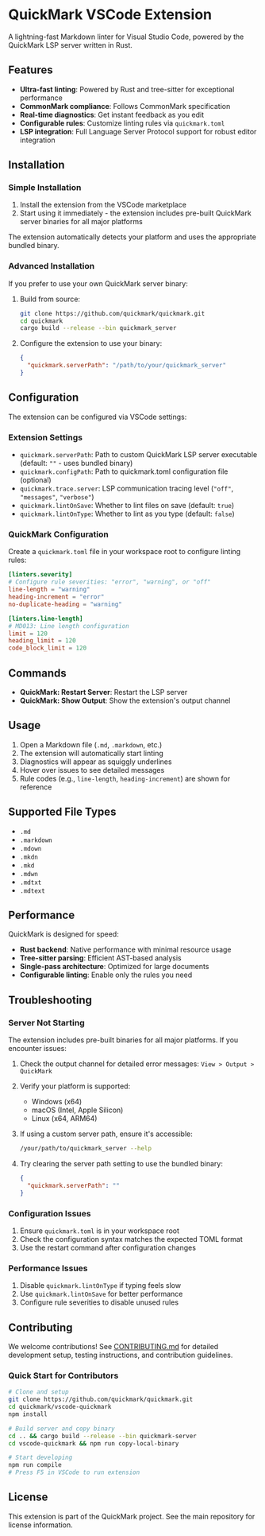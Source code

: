 # QuickMark VSCode Extension

A lightning-fast Markdown linter for Visual Studio Code, powered by the QuickMark LSP server written in Rust.

## Features

- **Ultra-fast linting**: Powered by Rust and tree-sitter for exceptional performance
- **CommonMark compliance**: Follows CommonMark specification
- **Real-time diagnostics**: Get instant feedback as you edit
- **Configurable rules**: Customize linting rules via `quickmark.toml`
- **LSP integration**: Full Language Server Protocol support for robust editor integration

## Installation

### Simple Installation

1. Install the extension from the VSCode marketplace
2. Start using it immediately - the extension includes pre-built QuickMark server binaries for all major platforms

The extension automatically detects your platform and uses the appropriate bundled binary.

### Advanced Installation

If you prefer to use your own QuickMark server binary:

1. Build from source:

   ```bash
   git clone https://github.com/quickmark/quickmark.git
   cd quickmark
   cargo build --release --bin quickmark_server
   ```

2. Configure the extension to use your binary:

   ```json
   {
     "quickmark.serverPath": "/path/to/your/quickmark_server"
   }
   ```

## Configuration

The extension can be configured via VSCode settings:

### Extension Settings

- `quickmark.serverPath`: Path to custom QuickMark LSP server executable (default: `""` - uses bundled binary)
- `quickmark.configPath`: Path to quickmark.toml configuration file (optional)
- `quickmark.trace.server`: LSP communication tracing level (`"off"`, `"messages"`, `"verbose"`)
- `quickmark.lintOnSave`: Whether to lint files on save (default: `true`)
- `quickmark.lintOnType`: Whether to lint as you type (default: `false`)

### QuickMark Configuration

Create a `quickmark.toml` file in your workspace root to configure linting rules:

```toml
[linters.severity]
# Configure rule severities: "error", "warning", or "off"
line-length = "warning"
heading-increment = "error"
no-duplicate-heading = "warning"

[linters.line-length]
# MD013: Line length configuration
limit = 120
heading_limit = 120
code_block_limit = 120
```

## Commands

- **QuickMark: Restart Server**: Restart the LSP server
- **QuickMark: Show Output**: Show the extension's output channel

## Usage

1. Open a Markdown file (`.md`, `.markdown`, etc.)
2. The extension will automatically start linting
3. Diagnostics will appear as squiggly underlines
4. Hover over issues to see detailed messages
5. Rule codes (e.g., `line-length`, `heading-increment`) are shown for reference

## Supported File Types

- `.md`
- `.markdown`
- `.mdown`
- `.mkdn`
- `.mkd`
- `.mdwn`
- `.mdtxt`
- `.mdtext`

## Performance

QuickMark is designed for speed:

- **Rust backend**: Native performance with minimal resource usage
- **Tree-sitter parsing**: Efficient AST-based analysis
- **Single-pass architecture**: Optimized for large documents
- **Configurable linting**: Enable only the rules you need

## Troubleshooting

### Server Not Starting

The extension includes pre-built binaries for all major platforms. If you encounter issues:

1. Check the output channel for detailed error messages: `View > Output > QuickMark`

2. Verify your platform is supported:
   - Windows (x64)
   - macOS (Intel, Apple Silicon)
   - Linux (x64, ARM64)

3. If using a custom server path, ensure it's accessible:

   ```bash
   /your/path/to/quickmark_server --help
   ```

4. Try clearing the server path setting to use the bundled binary:

   ```json
   {
     "quickmark.serverPath": ""
   }
   ```

### Configuration Issues

1. Ensure `quickmark.toml` is in your workspace root
2. Check the configuration syntax matches the expected TOML format
3. Use the restart command after configuration changes

### Performance Issues

1. Disable `quickmark.lintOnType` if typing feels slow
2. Use `quickmark.lintOnSave` for better performance
3. Configure rule severities to disable unused rules

## Contributing

We welcome contributions! See [CONTRIBUTING.md](CONTRIBUTING.md) for detailed development setup, testing instructions, and contribution guidelines.

### Quick Start for Contributors

```bash
# Clone and setup
git clone https://github.com/quickmark/quickmark.git
cd quickmark/vscode-quickmark
npm install

# Build server and copy binary
cd .. && cargo build --release --bin quickmark-server
cd vscode-quickmark && npm run copy-local-binary

# Start developing
npm run compile
# Press F5 in VSCode to run extension
```

## License

This extension is part of the QuickMark project. See the main repository for license information.
